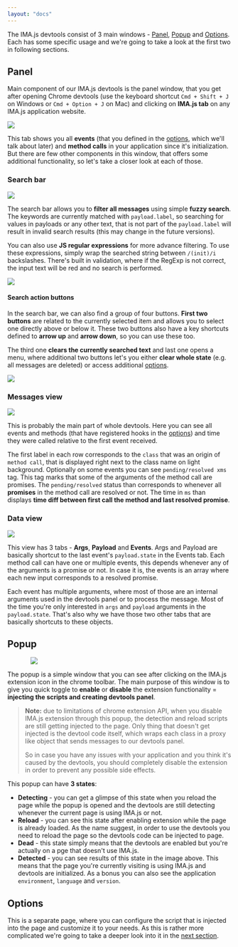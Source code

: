 ```yaml
---
layout: "docs"
---
```

The IMA.js devtools consist of 3 main windows - [Panel](/docs/devtools-ui#panel), [Popup](/docs/devtools-ui#popup)
and [Options](/docs/devtools-options). Each has some specific usage and
we're going to take a look at the first two in following sections.

## Panel

Main component of our IMA.js devtools is the panel window, that you get after opening Chrome devtools
(use the keyboard shortcut `Cmd + Shift + J` on Windows or `Cmd + Option + J` on Mac)
and clicking on **IMA.js tab** on any IMA.js application website.

<div class="image is-padded-with-shadow">
  <img src="{{ '/img/docs/devtools-ui.png?v=' | append: site.github.build_revision | relative_url }}" />
</div>

This tab shows you all **events** (that you defined in the [options](/docs/devtools-options), which we'll talk about later) 
and **method calls** in your application since it's initialization. But there are few other components in this window,
that offers some additional functionality, so let's take a closer look at each of those.

### Search bar

<div class="image is-padded-with-shadow">
  <img src="{{ '/img/docs/devtools-ui-search.png?v=' | append: site.github.build_revision | relative_url }}" />
</div>

The search bar allows you to **filter all messages** using simple **fuzzy search**. The keywords are currently
matched with `payload.label`, so searching for values in payloads or any other text, that is not
part of the `payload.label` will result in invalid search results (this may change in the future versions).

You can also use **JS regular expressions** for more advance filtering. To use these expressions, simply wrap
the searched string between `/(init)/i` backslashes. There's built in validation, where if the RegExp is not correct,
the input text will be red and no search is performed.

<div class="image is-padded-with-shadow">
  <img src="{{ '/img/docs/devtools-ui-search-validation.png?v=' | append: site.github.build_revision | relative_url }}" />
</div>

#### Search action buttons

In the search bar, we can also find a group of four buttons. **First two buttons** are related to the currently selected
item and allows you to select one directly above or below it. These two buttons also have a key shortcuts
defined to **arrow up** and **arrow down**, so you can use these too.

The third one **clears the currently searched text** and
last one opens a menu, where additional two buttons let's you either **clear whole state** (e.g. all messages are deleted)
or access additional [options](/docs/devtools-options).

<div class="image is-padded-with-shadow">
  <img src="{{ '/img/docs/devtools-ui-search-action-btns.png?v=' | append: site.github.build_revision | relative_url }}" />
</div>

### Messages view

<div class="image is-padded-with-shadow">
  <img src="{{ '/img/docs/devtools-ui-message.png?v=' | append: site.github.build_revision | relative_url }}" />
</div>

This is probably the main part of whole devtools. Here you can see all events and methods
(that have registered hooks in the [options](/docs/devtools-options)) and time they were called
relative to the first event received.

The first label in each row corresponds to the `class` that was an origin of `method call`, that is displayed
right next to the class name on light background. Optionally on some events you can see `pending/resolved xms` tag.
This tag marks that some of the arguments of the method call are promises. The `pending/resolved` status
than corresponds to whenever all **promises** in the method call are resolved or not. The time in `ms` than displays
**time diff between first call the method and last resolved promise**.


### Data view

<div class="image is-padded-with-shadow">
  <img src="{{ '/img/docs/devtools-ui-dataview.png?v=' | append: site.github.build_revision | relative_url }}" />
</div>

This view has 3 tabs - **Args**, **Payload** and **Events**. Args and Payload are basically shortcut to the last event's `payload.state` in the Events tab.
Each method call can have one or multiple events, this depends whenever any of the arguments is a promise or not. In case it is, the events is an array
where each new input corresponds to a resolved promise.

Each event has multiple arguments, where most of those are an internal arguments used in the devtools panel or to process the message. Most of the time
you're only interested in `args` and `payload` arguments in the `payload.state`. That's also why we have those two other tabs that are basically shortcuts
to these objects.

## Popup

<div style="max-width: 400px; margin: 0 auto;" class="image is-padded-with-shadow">
  <img src="{{ '/img/docs/devtools-ui-popup.png?v=' | append: site.github.build_revision | relative_url }}" />
</div>

The popup is a simple window that you can see after clicking on the IMA.js extension icon
in the chrome toolbar. The main purpose of this window is to give you quick toggle to **enable**
or **disable** the extension functionality = **injecting the scripts and creating devtools panel**.

>**Note:** due to limitations of chrome extension API, when you disable IMA.js extension through this
 popup, the detection and reload scripts are still getting injected to the page. Only thing
 that doesn't get injected is the devtool code itself, which wraps each class in a proxy like object
 that sends messages to our devtools panel. 
>
>So in case you have any issues with your application and you think it's caused by the devtools, you
>should completely disable the extension in order to prevent any possible side effects.
 

This popup can have **3 states**:
 - **Detecting** - you can get a glimpse of this state when you reload the page while the popup is opened
 and the devtools are still detecting whenever the current page is using IMA.js or not.
 - **Reload** - you can see this state after enabling extension while the page is already loaded.
 As the name suggest, in order to use the devtools you need to reload the page so the 
 devtools code can be injected to page.
 - **Dead** - this state simply means that the devtools are enabled but you're actually on a pge
 that doesn't use IMA.js.
 - **Detected** - you can see results of this state in the image above. This means that the page
 you're currently visiting is using IMA.js and devtools are initialized. As a bonus you can also
 see the application `environment`, `language` and `version`. 

## Options

This is a separate page, where you can configure the script that is injected into the page
and customize it to your needs. As this is rather more complicated we're going to take
a deeper look into it in the [next section](/docs/devtools-options).
